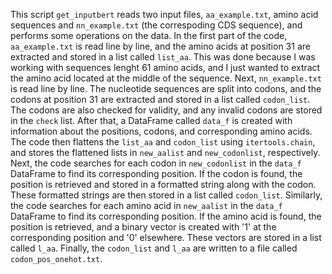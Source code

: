 This script `get_inputbert` reads two input files, `aa_example.txt`, amino acid sequences and `nn_example.txt` (the correspoding CDS sequence), and performs some operations on the data.
In the first part of the code, `aa_example.txt` is read line by line, and the amino acids at position 31 are extracted and stored in a list called `list_aa`. This was done because I was working with sequences lenght 61 amino acids, and I just wanted to extract the amino acid located at the middle of the sequence.
Next, `nn_example.txt` is read line by line. The nucleotide sequences are split into codons, and the codons at position 31 are extracted and stored in a list called `codon_list`. The codons are also checked for validity, and any invalid codons are stored in the `check` list.
After that, a DataFrame called `data_f` is created with information about the positions, codons, and corresponding amino acids.
The code then flattens the `list_aa` and `codon_list` using `itertools.chain`, and stores the flattened lists in `new_aalist` and `new_codonlist`, respectively.
Next, the code searches for each codon in `new_codonlist` in the `data_f` DataFrame to find its corresponding position. If the codon is found, the position is retrieved and stored in a formatted string along with the codon. These formatted strings are then stored in a list called `codon_list`.
Similarly, the code searches for each amino acid in `new_aalist` in the `data_f` DataFrame to find its corresponding position. If the amino acid is found, the position is retrieved, and a binary vector is created with '1' at the corresponding position and '0' elsewhere. These vectors are stored in a list called `l_aa`.
Finally, the `codon_list` and `l_aa` are written to a file called `codon_pos_onehot.txt`.
